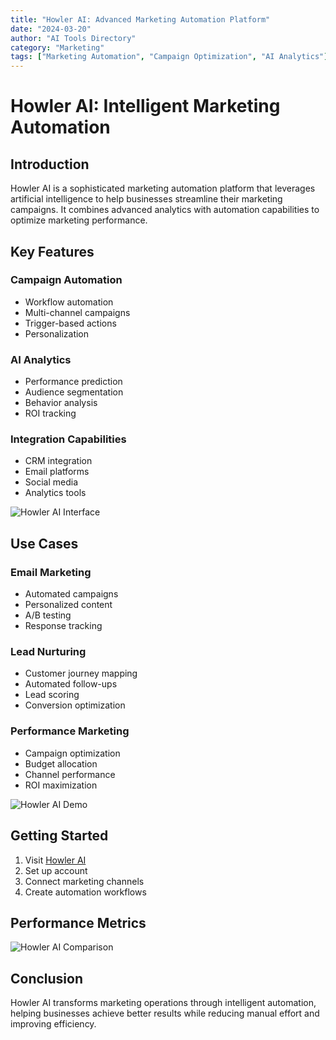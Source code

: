 ```yaml
---
title: "Howler AI: Advanced Marketing Automation Platform"
date: "2024-03-20"
author: "AI Tools Directory"
category: "Marketing"
tags: ["Marketing Automation", "Campaign Optimization", "AI Analytics"]
---
```


# Howler AI: Intelligent Marketing Automation

## Introduction

Howler AI is a sophisticated marketing automation platform that leverages artificial intelligence to help businesses streamline their marketing campaigns. It combines advanced analytics with automation capabilities to optimize marketing performance.

## Key Features

### Campaign Automation
- Workflow automation
- Multi-channel campaigns
- Trigger-based actions
- Personalization

### AI Analytics
- Performance prediction
- Audience segmentation
- Behavior analysis
- ROI tracking

### Integration Capabilities
- CRM integration
- Email platforms
- Social media
- Analytics tools

![Howler AI Interface](/imgs/howler/interface.jpg)

## Use Cases

### Email Marketing
- Automated campaigns
- Personalized content
- A/B testing
- Response tracking

### Lead Nurturing
- Customer journey mapping
- Automated follow-ups
- Lead scoring
- Conversion optimization

### Performance Marketing
- Campaign optimization
- Budget allocation
- Channel performance
- ROI maximization

![Howler AI Demo](/imgs/howler/demo.jpg)

## Getting Started

1. Visit [Howler AI](https://howler.ai)
2. Set up account
3. Connect marketing channels
4. Create automation workflows

## Performance Metrics

![Howler AI Comparison](/imgs/howler/comparison.jpg)

## Conclusion

Howler AI transforms marketing operations through intelligent automation, helping businesses achieve better results while reducing manual effort and improving efficiency. 